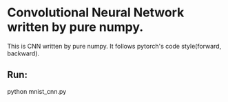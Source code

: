 # Convolutional Neural Network written by pure numpy.
This is CNN written by pure numpy.
It follows pytorch's code style(forward, backward).


## Run:

python mnist_cnn.py
